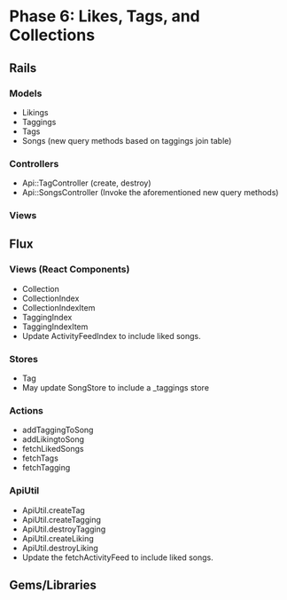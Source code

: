 # Phase 6: Likes, Tags, and Collections

## Rails
### Models
* Likings
* Taggings
* Tags
* Songs (new query methods based on taggings join table)

### Controllers
* Api::TagController (create, destroy)
* Api::SongsController (Invoke the aforementioned new query methods)

### Views

## Flux
### Views (React Components)
* Collection
* CollectionIndex
* CollectionIndexItem
* TaggingIndex
* TaggingIndexItem
* Update ActivityFeedIndex to include liked songs.

### Stores
* Tag
* May update SongStore to include a \_taggings store

### Actions
  - addTaggingToSong
  - addLikingtoSong
  - fetchLikedSongs
  - fetchTags
  - fetchTagging

### ApiUtil
* ApiUtil.createTag
* ApiUtil.createTagging
* ApiUtil.destroyTagging
* ApiUtil.createLiking
* ApiUtil.destroyLiking
* Update the fetchActivityFeed to include liked songs.

## Gems/Libraries
